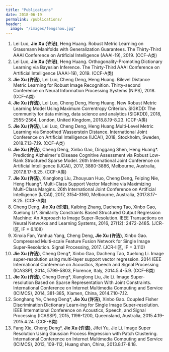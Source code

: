 ```yaml
---
title: "Publications"
date: 2018-06-19
permalink: /publications/
header:
  image: "/images/fengshou.jpg"
---
```


1. Lei Luo, **Jie Xu (许洁)**, Heng Huang. Robust Metric Learning on Grassmann Manifolds with Generalization Guarantees. The Thirty-Third AAAI Conference on Artificial Intelligence (AAAI-19), 2019. (CCF-A类)
2. Lei Luo, **Jie Xu (许洁)**, Heng Huang. Orthogonality-Promoting Dictionary Learning via Bayesian Inference. The Thirty-Third AAAI Conference on Artificial Intelligence (AAAI-19), 2019. (CCF-A类)
3. **Jie Xu (许洁)**, Lei Luo, Cheng Deng, Heng Huang. Bilevel Distance Metric Learning for Robust Image Recognition. Thirty-second Conference on Neural Information Processing Systems (NIPS), 2018. (CCF-A类)
4. **Jie Xu (许洁)**, Lei Luo, Cheng Deng, Heng Huang. New Robust Metric Learning Model Using Maximum Correntropy Criterion. SIGKDD: The community for data mining, data science and analytics (SIGKDD), 2018, 2555-2564, London, United Kingdom, 2018.8.19-8.23. (CCF-A类)
5. **Jie Xu (许洁)**, Lei Luo, Cheng Deng, Heng Huang.Multi-Level Metric Learning via Smoothed Wasserstein Distance. International Joint Conference on Artificial Intelligence (IJCAI), 2018, Stockholm, Sweden, 2018.7.13-7.19. (CCF-A类)
6. **Jie Xu (许洁)**, Cheng Deng, Xinbo Gao, Dinggang Shen, Heng Huang*. Predicting Alzheimer's Disease Cognitive Assessment via Robust Low-Rank Structured Sparse Model. 26th International Joint Conference on Artificial Intelligence (IJCAI), 2017, 3880-3886, Melbourne, Australia, 2017.8.17-8.25. (CCF-A类)
7. **Jie Xu (许洁)**, Xianglong Liu, Zhouyuan Huo, Cheng Deng, Feiping Nie, Heng Huang*. Multi-Class Support Vector Machine via Maximizing Multi-Class Margins. 26th International Joint Conference on Artificial Intelligence (IJCAI), 2017, 3154-3160, Melbourne, Australia, 2017.8.17-8.25. (CCF-A类)
8. Cheng Deng, **Jie Xu (许洁)**, Kaibing Zhang, Dacheng Tao, Xinbo Gao, Xuelong Li*. Similarity Constraints Based Structured Output Regression Machine: An Approach to Image Super-Resolution. IEEE Transactions on Neural Networks and Learning Systems, 2016, 27(12): 2472-2485. (JCR-I区, IF = 6.108)
9. Xinxia Fan, Yanhua Yang, Cheng Deng, **Jie Xu (许洁)**, Xinbo Gao. Compressed Multi-scale Feature Fusion Network for Single Image Super-Resolution. Signal Processing, 2017.  (JCR-II区, IF = 3.110)
10. **Jie Xu (许洁)**, Cheng Deng*, Xinbo Gao, Dacheng Tao, Xuelong Li. Image super-resolution using multi-layer support vector regression. 2014 IEEE International Conference on Acoustics, Speech and Signal Processing (ICASSP), 2014, 5799-5803, Florence, Italy, 2014.5.4-5.9. (CCF-B类)
11. **Jie Xu (许洁)**, Cheng Deng*, Xianglong Liu, Jie Li. Image Super-resolution Based on Sparse Representation With Joint Constraints. International Conference on Internet Multimedia Computing and Service (ICIMCS), 2014, 381-385, Xiamen, China, 2014.7.10-7.12.
12. Songhang Ye, Cheng Deng*, **Jie Xu (许洁)**, Xinbo Gao. Coupled Fisher Discrimination Dictionary Learn-ing for Single Image Super-resolution. IEEE International Conference on Acoustics, Speech, and Signal Processing (ICASSP), 2015, 1196-1200, Queensland, Australia, 2015.4.19-2015.4.24. (CCF-B类)
13.  Fang Xie, Cheng Deng*, **Jie Xu (许洁)**, Jifei Yu, Jie Li. Image Super Resolution Using Gaussian Process Regression with Patch Clustering. International Conference on Internet Multimedia Computing and Service (ICIMCS), 2013, 109-112, Huang shan, China, 2013.8.17-8.18.
